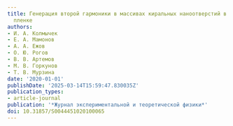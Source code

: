 ```yaml
---
title: Генерация второй гармоники в массивах киральных наноотверстий в серебряной
  пленке
authors:
- И. А. Колмычек
- Е. А. Мамонов
- А. А. Ежов
- О. Ю. Рогов
- В. В. Артемов
- М. В. Горкунов
- Т. В. Мурзина
date: '2020-01-01'
publishDate: '2025-03-14T15:59:47.830035Z'
publication_types:
- article-journal
publication: '*Журнал экспериментальной и теоретической физики*'
doi: 10.31857/S0044451020100065
---
```

